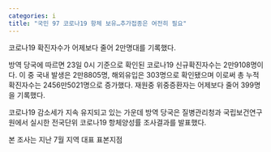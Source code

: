 ```yaml
---
categories: i
title: "국민 97 코로나19 항체 보유…추가접종은 여전히 필요"
---
```

코로나19 확진자수가 어제보다 줄어 2만명대를 기록했다.

방역 당국에 따르면 23일 0시 기준으로 확인된 코로나19 신규확진자수는 2만9108명이다. 이 중 국내 발생은 2만8805명, 해외유입은 303명으로 확인됐으며 이로써 총 누적확진자수는 2456만5021명으로 증가했다. 재원중 위중증환자는 어제보다 줄어 399명을 기록했다.

코로나19 감소세가 지속&nbsp;유지되고 있는 가운데 방역 당국은 질병관리청과 국립보건연구원에서 실시한 전국단위 코로나19 항체양성률 조사결과를 발표했다.

본 조사는 지난 7월 지역 대표 표본지점